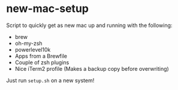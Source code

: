 # new-mac-setup

Script to quickly get as new mac up and running with the following:

- brew
- oh-my-zsh
- powerlevel10k
- Apps from a Brewfile
- Couple of zsh plugins
- Nice iTerm2 profile (Makes a backup copy before overwriting)

Just run `setup.sh` on a new system!
